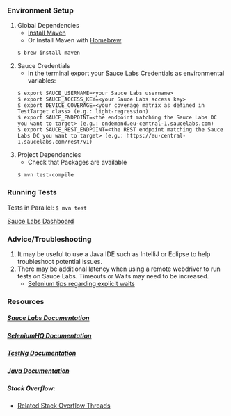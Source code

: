 ### Environment Setup

1. Global Dependencies
    * [Install Maven](https://maven.apache.org/install.html)
    * Or Install Maven with [Homebrew](http://brew.sh/)
    ```
    $ brew install maven
    ```
2. Sauce Credentials
    * In the terminal export your Sauce Labs Credentials as environmental variables:
    ```
    $ export SAUCE_USERNAME=<your Sauce Labs username>
	$ export SAUCE_ACCESS_KEY=<your Sauce Labs access key>
	$ export DEVICE_COVERAGE=<your coverage matrix as defined in TestTarget class> (e.g.: light-regression)
	$ export SAUCE_ENDPOINT=<the endpoint matching the Sauce Labs DC you want to target> (e.g.: ondemand.eu-central-1.saucelabs.com)
	$ export SAUCE_REST_ENDPOINT=<the REST endpoint matching the Sauce Labs DC you want to target> (e.g.: https://eu-central-1.saucelabs.com/rest/v1)
    ```
3. Project Dependencies
	* Check that Packages are available
	```
	$ mvn test-compile

	```
### Running Tests

Tests in Parallel:
	```
	$ mvn test
	```

[Sauce Labs Dashboard](https://saucelabs.com/beta/dashboard)

### Advice/Troubleshooting
1. It may be useful to use a Java IDE such as IntelliJ or Eclipse to help troubleshoot potential issues. 
2. There may be additional latency when using a remote webdriver to run tests on Sauce Labs. Timeouts or Waits may need to be increased.
    * [Selenium tips regarding explicit waits](https://wiki.saucelabs.com/display/DOCS/Best+Practice%3A+Use+Explicit+Waits)

### Resources
##### [Sauce Labs Documentation](https://wiki.saucelabs.com/)

##### [SeleniumHQ Documentation](http://www.seleniumhq.org/docs/)

##### [TestNg Documentation](http://testng.org/javadocs/index.html)

##### [Java Documentation](https://docs.oracle.com/javase/7/docs/api/)

##### Stack Overflow:
* [Related Stack Overflow Threads](http://stackoverflow.com/questions/27355003/advise-on-hierarchy-for-element-locators-in-selenium-webdriver)